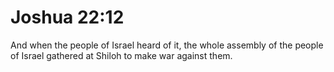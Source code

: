 # Joshua 22:12

And when the people of Israel heard of it, the whole assembly of the people of Israel gathered at Shiloh to make war against them.
